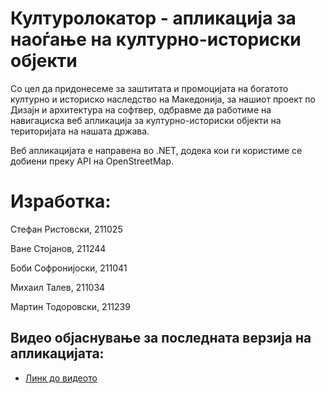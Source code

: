 # Културолокатор - апликација за наоѓање на културно-историски објекти

Со цел да придонесеме за заштитата и промоцијата на богатото културно и
историско наследство на Македонија, за нашиот проект по Дизајн и архитектура на софтвер, одбравме да работиме на навигациска веб
апликација за културно-историски објекти на територијата на нашата држава.

Веб апликацијата е направена во .NET, додека кои ги користиме се добиени преку API на OpenStreetMap. 

# Изработка: 

Стефан Ристовски, 211025

Ване Стојанов, 211244

Боби Софронијоски, 211041

Михаил Талев, 211034

Мартин Тодоровски, 211239







## Видео објаснување за последната верзија на апликацијата:

- [Линк до видеото](https://www.github.com/octokatherine)

